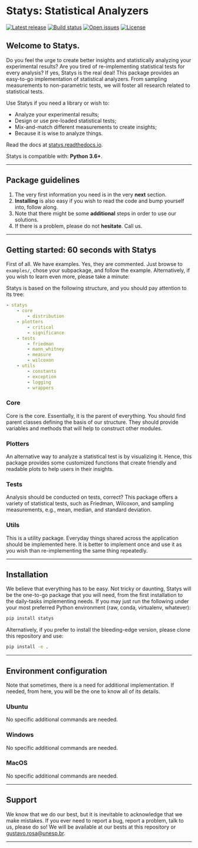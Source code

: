# Statys: Statistical Analyzers

[![Latest release](https://img.shields.io/github/release/gugarosa/statys.svg)](https://github.com/gugarosa/statys/releases)
[![Build status](https://img.shields.io/travis/com/gugarosa/statys/master.svg)](https://github.com/gugarosa/statys/releases)
[![Open issues](https://img.shields.io/github/issues/gugarosa/statys.svg)](https://github.com/gugarosa/statys/issues)
[![License](https://img.shields.io/github/license/gugarosa/statys.svg)](https://github.com/gugarosa/statys/blob/master/LICENSE)

## Welcome to Statys.

Do you feel the urge to create better insights and statistically analyzing your experimental results? Are you tired of re-implementing statistical tests for every analysis? If yes, Statys is the real deal! This package provides an easy-to-go implementation of statistical analyzers. From sampling measurements to non-parametric tests, we will foster all research related to statistical tests.

Use Statys if you need a library or wish to:
* Analyze your experimental results;
* Design or use pre-loaded statistical tests;
* Mix-and-match different measurements to create insights;
* Because it is wise to analyze things.

Read the docs at [statys.readthedocs.io](https://statys.readthedocs.io).

Statys is compatible with: **Python 3.6+**.

---

## Package guidelines

1. The very first information you need is in the very **next** section.
2. **Installing** is also easy if you wish to read the code and bump yourself into, follow along.
3. Note that there might be some **additional** steps in order to use our solutions.
4. If there is a problem, please do not **hesitate**. Call us.

---

## Getting started: 60 seconds with Statys

First of all. We have examples. Yes, they are commented. Just browse to `examples/`, chose your subpackage, and follow the example. Alternatively, if you wish to learn even more, please take a minute:

Statys is based on the following structure, and you should pay attention to its tree:

```yaml
- statys
    - core
        - distribution
    - plotters
        - critical
        - significance
    - tests
        - friedman
        - mann_whitney
        - measure
        - wilcoxon
    - utils
        - constants
        - exception
        - logging
        - wrappers
```

### Core

Core is the core. Essentially, it is the parent of everything. You should find parent classes defining the basis of our structure. They should provide variables and methods that will help to construct other modules.

### Plotters

An alternative way to analyze a statistical test is by visualizing it. Hence, this package provides some customized functions that create friendly and readable plots to help users in their insights.

### Tests

Analysis should be conducted on tests, correct? This package offers a variety of statistical tests, such as Friedman, Wilcoxon, and sampling measurements, e.g., mean, median, and standard deviation.

### Utils

This is a utility package. Everyday things shared across the application should be implemented here. It is better to implement once and use it as you wish than re-implementing the same thing repeatedly.

---

## Installation

We believe that everything has to be easy. Not tricky or daunting, Statys will be the one-to-go package that you will need, from the first installation to the daily-tasks implementing needs. If you may just run the following under your most preferred Python environment (raw, conda, virtualenv, whatever):

```bash
pip install statys
```

Alternatively, if you prefer to install the bleeding-edge version, please clone this repository and use:

```bash
pip install -e .
```

---

## Environment configuration

Note that sometimes, there is a need for additional implementation. If needed, from here, you will be the one to know all of its details.

### Ubuntu

No specific additional commands are needed.

### Windows

No specific additional commands are needed.

### MacOS

No specific additional commands are needed.

---

## Support

We know that we do our best, but it is inevitable to acknowledge that we make mistakes. If you ever need to report a bug, report a problem, talk to us, please do so! We will be available at our bests at this repository or gustavo.rosa@unesp.br.

---
